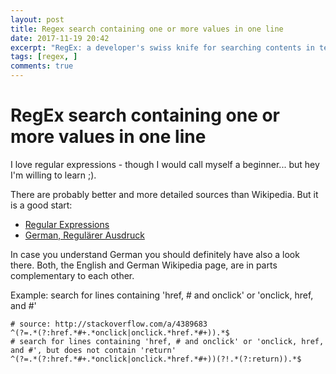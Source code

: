 ```yaml
---
layout: post
title: Regex search containing one or more values in one line
date: 2017-11-19 20:42
excerpt: "RegEx: a developer's swiss knife for searching contents in text files"
tags: [regex, ]
comments: true
---
```

# RegEx search containing one or more values in one line

I love regular expressions - though I would call myself a beginner... but hey I'm willing to learn ;).

There are probably better and more detailed sources than Wikipedia. But it is a good start:

- [Regular Expressions](https://en.wikipedia.org/wiki/Regular_expression)
- [German, Regulärer Ausdruck](https://de.wikipedia.org/wiki/Regulärer_Ausdruck)

In case you understand German you should definitely have also a look there. Both, the English and German Wikipedia page, are in parts complementary to each other.

Example: search for lines containing 'href, # and onclick' or 'onclick, href, and #'
```
# source: http://stackoverflow.com/a/4389683
^(?=.*(?:href.*#+.*onclick|onclick.*href.*#+)).*$
# search for lines containing 'href, # and onclick' or 'onclick, href, and #', but does not contain 'return'
^(?=.*(?:href.*#+.*onclick|onclick.*href.*#+))(?!.*(?:return)).*$
```

